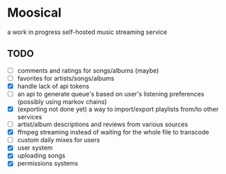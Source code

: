 # Moosical
a work in progress self-hosted music streaming service

## TODO
- [ ] comments and ratings for songs/albums (maybe)
- [ ] favorites for artists/songs/albums
- [x] handle lack of api tokens
- [ ] an api to generate queue's based on user's listening preferences (possibly using markov chains)
- [x] (exporting not done yet) a way to import/export playlists from/to other services 
- [ ] artist/album descriptions and reviews from various sources
- [x] ffmpeg streaming instead of waiting for the whole file to transcode 
- [ ] custom daily mixes for users
- [x] user system
- [x] uploading songs
- [x] permissions systems   